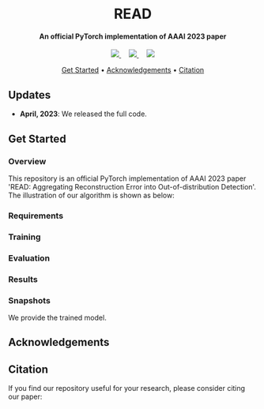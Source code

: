 <h1 align="center">
  <br>
  READ
  <br>
</h1>

<h4 align="center">
  An official PyTorch implementation of AAAI 2023 paper
  <br>
  <READ: Aggregating Reconstruction Error into Out-of-distribution Detection>
</h4>

<div align="center">
  <a href="https://arxiv.org/abs/2206.07459" target='_blank'>
    <img src="https://img.shields.io/badge/Paper-AAAI%202023-red?style=flat-square">
  </a> &nbsp;&nbsp;&nbsp;
  <a href="assets/read_aaai23_slide.pdf">
    <img src="https://img.shields.io/badge/Slide-AAAI%202023-blue?style=flat-square">
  </a> &nbsp;&nbsp;&nbsp;
  <a href=''>
    <img src="https://img.shields.io/badge/License-MIT-green?style=flat-square">
  </a>
</div>

<p align="center">
  <a href="#get-started">Get Started</a> •
  <a href="#acknowledgements">Acknowledgements</a> •
  <a href="#citation">Citation</a>
</p>

## Updates
- **April, 2023**: We released the full code.

## Get Started
### Overview
This repository is an official PyTorch implementation of AAAI 2023 paper 'READ: Aggregating Reconstruction Error into Out-of-distribution Detection'. The illustration of our algorithm is shown as below:

### Requirements

### Training

### Evaluation

### Results

### Snapshots
We provide the trained model.

## Acknowledgements

## Citation
If you find our repository useful for your research, please consider citing our paper:
